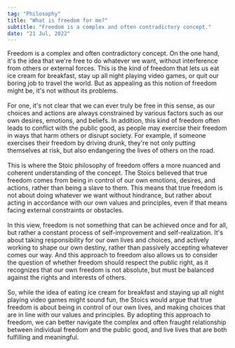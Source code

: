 ```yaml
---
tag: "Philosophy"
title: "What is freedom for me?"
subtitle: "Freedom is a complex and often contradictory concept."
date: "21 Jul, 2022"
---
```



Freedom is a complex and often contradictory concept. On the one hand, it's the idea that we're free to do whatever we want, without interference from others or external forces. This is the kind of freedom that lets us eat ice cream for breakfast, stay up all night playing video games, or quit our boring job to travel the world. But as appealing as this notion of freedom might be, it's not without its problems.
<br><br>
For one, it's not clear that we can ever truly be free in this sense, as our choices and actions are always constrained by various factors such as our own desires, emotions, and beliefs. In addition, this kind of freedom often leads to conflict with the public good, as people may exercise their freedom in ways that harm others or disrupt society. For example, if someone exercises their freedom by driving drunk, they're not only putting themselves at risk, but also endangering the lives of others on the road.
<br><br>
This is where the Stoic philosophy of freedom offers a more nuanced and coherent understanding of the concept. The Stoics believed that true freedom comes from being in control of our own emotions, desires, and actions, rather than being a slave to them. This means that true freedom is not about doing whatever we want without hindrance, but rather about acting in accordance with our own values and principles, even if that means facing external constraints or obstacles.
<br><br>
In this view, freedom is not something that can be achieved once and for all, but rather a constant process of self-improvement and self-realization. It's about taking responsibility for our own lives and choices, and actively working to shape our own destiny, rather than passively accepting whatever comes our way. And this approach to freedom also allows us to consider the question of whether freedom should respect the public right, as it recognizes that our own freedom is not absolute, but must be balanced against the rights and interests of others.
<br><br>
So, while the idea of eating ice cream for breakfast and staying up all night playing video games might sound fun, the Stoics would argue that true freedom is about being in control of our own lives, and making choices that are in line with our values and principles. By adopting this approach to freedom, we can better navigate the complex and often fraught relationship between individual freedom and the public good, and live lives that are both fulfilling and meaningful.
        